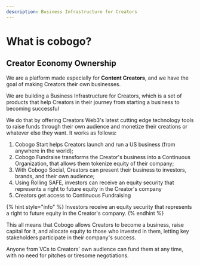 ```yaml
---
description: Business Infrastructure for Creators
---
```


# What is cobogo?

## Creator Economy Ownership

We are a platform made especially for **Content Creators**, and we have the goal of making Creators their own businesses.

We are building a Business Infrastructure for Creators, which is a set of products that help Creators in their journey from starting a business to becoming successful

We do that by offering Creators Web3's latest cutting edge technology tools to raise funds through their own audience and monetize their creations or whatever else they want. It works as follows:

1. Cobogo Start helps Creators launch and run a US business (from anywhere in the world);
2. Cobogo Fundraise transforms the Creator's business into a Continuous Organization, that allows them tokenize equity of their company;
3. With Cobogo Social, Creators can present their business to investors, brands, and their own audience;
4. Using Rolling SAFE, investors can receive an equity security that represents a right to future equity in the Creator's company
5. Creators get access to Continuous Fundraising

{% hint style="info" %}
Investors receive an equity security that represents a right to future equity in the Creator's company.
{% endhint %}

This all means that Cobogo allows Creators to become a business, raise capital for it, and allocate equity to those who invested in them, letting key stakeholders participate in their company's success.&#x20;

Anyone from VCs to Creators' own audience can fund them at any time, with no need for pitches or tiresome negotiations.



